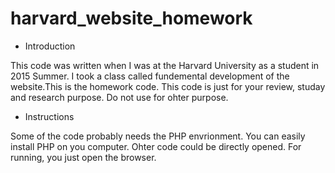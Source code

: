 # harvard_website_homework
* Introduction

 This code was written when I was at the Harvard University as a student in 2015 Summer. I took a class called fundemental development of the website.This is the homework code. This code is just for your review, studay and research purpose. Do not use for ohter purpose.

* Instructions

 Some of the code probably needs the PHP envrionment. You can easily install PHP on you computer. Ohter code could be directly opened. For running, you just open the browser.
